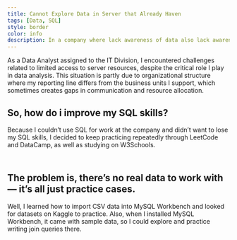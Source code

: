 ```yaml
---
title: Cannot Explore Data in Server that Already Haven
tags: [Data, SQL]
style: border
color: info
description: In a company where lack awareness of data also lack awareness of Data Analyst.
---
```


As a Data Analyst assigned to the IT Division, I encountered challenges related to limited access to server resources, despite the critical role I play in data analysis. This situation is partly due to organizational structure where my reporting line differs from the business units I support, which sometimes creates gaps in communication and resource allocation.

## So, how do i improve my SQL skills?
Because I couldn’t use SQL for work at the company and didn’t want to lose my SQL skills, I decided to keep practicing repeatedly through LeetCode and DataCamp, as well as studying on W3Schools.

## <br /> The problem is, there’s no real data to work with — it’s all just practice cases.
Well, I learned how to import CSV data into MySQL Workbench and looked for datasets on Kaggle to practice. Also, when I installed MySQL Workbench, it came with sample data, so I could explore and practice writing join queries there.
